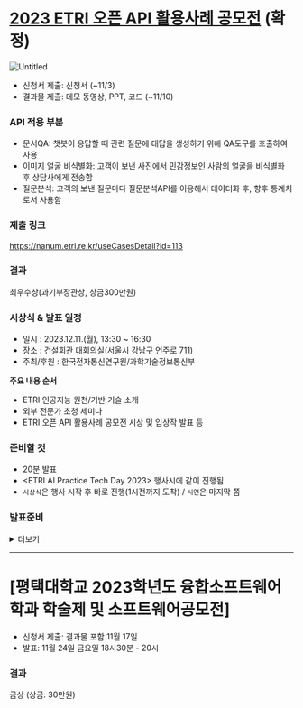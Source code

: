 # [2023 ETRI 오픈 API 활용사례 공모전](https://aiopen.etri.re.kr/viewNotice?id=114) (확정)
![Untitled](https://prod-files-secure.s3.us-west-2.amazonaws.com/3db48933-f457-4768-90b1-8108f219fb16/4a71fc47-62a6-473c-bfe0-406dc766693a/Untitled.png)

- 신청서 제출: 신청서 (~11/3)
- 결과물 제출: 데모 동영상, PPT, 코드 (~11/10)

### API 적용 부분
- 문서QA: 챗봇이 응답할 때 관련 질문에 대답을 생성하기 위해 QA도구를 호출하여 사용
- 이미지 얼굴 비식별화: 고객이 보낸 사진에서 민감정보인 사람의 얼굴을 비식별화 후 상담사에게 전송함
- 질문분석: 고객의 보낸 질문마다 질문분석API를 이용해서 데이터화 후, 향후 통계치로서 사용함

### 제출 링크
https://nanum.etri.re.kr/useCasesDetail?id=113

### 결과
최우수상(과기부장관상, 상금300만원)

### 시상식 & 발표 일정
- 일시 : 2023.12.11.(월), 13:30 ~ 16:30
- 장소 : 건설회관 대회의실(서울시 강남구 언주로 711)
- 주최/후원 : 한국전자통신연구원/과학기술정보통신부

**주요 내용 순서**  

- ETRI 인공지능 원천/기반 기술 소개
- 외부 전문가 초청 세미나
- ETRI 오픈 API 활용사례 공모전 시상 및 입상작 발표 등

### 준비할 것

- 20분 발표
- <ETRI AI Practice Tech Day 2023> 행사시에 같이 진행됨
- `시상식`은 행사 시작 후 바로 진행(1시전까지 도착) / `시연`은 마지막 쯤

### 발표준비
<details>
<summary>더보기</summary>

    **시간**

    - 소은: 6분
    - 정한: 4분 (ppt 영상 재생 x)
    - 시연: 5분

    **시연방법**

    - 텍스트: 영상재생 (시연이 어려우므로)
    - 음성: 직접 시연 (빠름)

    **발표순서**

    1. 소은: 음성 기능 전까지
    2. 정한: 음성부터 마무리 -> 시연 (상황 판단: 직접 vs 영상)
    3. QnA (필요시 기술 페이지 참조)
    4. 끝

    **Q n A**

    필요시 뒤의 기술구현 페이지를 보여주면서 하기

    1. 만약 API가 동작하지 않으면?

    향후계획에 쓰기

    2. 인터넷 검색에 대한 신뢰성

    특정 도메인 내 검색으로 확보 가능

    3. 감정분석 및 필터링 정확성 확인

    감정분석 및 부정표현 필터의 정확성과 효과에 대한 성능평가와 운영 중 정확성 테스트가 필요.

    - 이중 필터링
    - 국산화 (KoBERT + 국내 감정 데이터)

    4. 음성 통화 품질과 신뢰성: 음성 통화의 품질과 변환 정확성에 대한 신뢰성을 고려하고, 발생 가능한 문제에 대한 대응책 확인.

    - webRTC

    5. 개인정보 보호 및 안전성: 대화 정보의 개인정보 보호 및 안전한 처리 방침 확인, 법적 준수 여부 파악.

    - 각 회사에서 사용을 가정: 개인정보도 회사 처리 방침에 따라 설정

    6. API 라이센스 및 이용료: 사용한 API의 라이센스, 이용료, 사용 제한 등에 대한 사항 파악.

    - ChatGPT의 API 이용이 실제 인건비와 비교해야 함 (분담 능력)
    - 국내 회사의 언어모델과 협약
    - 무료 오픈소스 언어모델 활용 (LLaMa)

    7. 시장 적합성과 확장 가능성: 프로젝트의 상용화 및 다른 시장 적용 가능성에 대한 전략과 확장성 있는 아키텍처 확인.

    - 사례로 필요성 부각
    - 각 기능(부정표현 필터링,챗봇 서비스)을 API로 제공

    8. 사용자 피드백 및 개선 계획: 사용자 피드백 수집 및 시스템 개선 계획에 대한 전략 확인.

    - 챗봇: 피드백을 통한 챗봇 프롬프트와 도구추가로 맞춤형으로 지속적 개선 가능
    - 통계: 피드백을 활용해 주요 민원을 분석해서 미리 발생할 민원을 예측하는 서비스 제공

    9. 법적 측면과 윤리 문제: 악성 민원과 관련된 상담 시스템의 법적, 윤리적 문제에 대한 대응책과 규정 준수 확인.

    - 각 회사 정책에 따라 다름

    10. 챗봇 응답속도

    - 상담사의 작업 속도와 상대적으로 빠름을 강조
    - 스트리밍 사용해서 한 단어가 생성될 때마다 응답 받기 가능 (음성에도 같이 적용가능)

    **대비책**

    - 구글 드라이브(https://shorturl.at/mvwH9)의 자료 사용
    - 시연영상은 텍스트 + 음성 모두 준비하기

    **기타**

    - 부서연결: "교무부", "학생부", "입학부" 중으로 연결됨 (챗봇)
    - 포인트: 긍정적일 수록 높고, 부정적일 수 록 낮음
    - 이태규 교수님 피드백 얻음
    - 질문분석 API는 사용자의 질문들을 데이터로 저장해 통계질문분석

</details>

---

# [평택대학교 2023학년도 융합소프트웨어학과 학술제 및 소프트웨어공모전]
- 신청서 제출: 결과물 포함 11월 17일
- 발표: 11월 24일 금요일 18시30분 - 20시


### 결과
금상 (상금: 30만원)